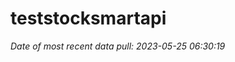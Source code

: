 
<!-- README.md is generated from README.Rmd. Please edit that file -->

# teststocksmartapi

*Date of most recent data pull: 2023-05-25 06:30:19*
